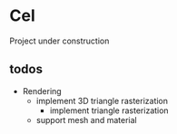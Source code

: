# Cel
Project under construction

## todos

- Rendering
  - implement 3D triangle rasterization
    - implement triangle rasterization
  - support mesh and material
